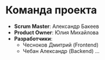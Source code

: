 # Команда проекта

- **Scrum Master**: Александр Бакеев
- **Product Owner**: Юлия Михайлова
- **Разработчики**:
  - Чесноков Дмитрий (Frontend)
  - Чебан Александр (Backend)
...
